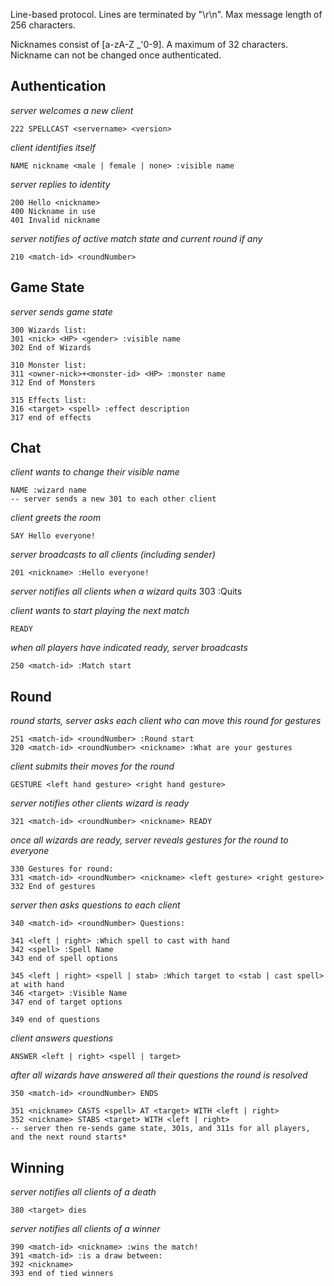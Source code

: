 

Line-based protocol.  Lines are terminated by "\r\n". Max message length of 256 characters.

Nicknames consist of [a-zA-Z _'0-9].  A maximum of 32 characters.  Nickname can not be changed once authenticated.



Authentication
----

*server welcomes a new client*

    222 SPELLCAST <servername> <version>

*client identifies itself*

    NAME nickname <male | female | none> :visible name

*server replies to identity*

    200 Hello <nickname>
    400 Nickname in use
    401 Invalid nickname

*server notifies of active match state and current round if any*

    210 <match-id> <roundNumber>


Game State
-----
*server sends game state*

    300 Wizards list:
    301 <nick> <HP> <gender> :visible name
    302 End of Wizards

    310 Monster list:
    311 <owner-nick>+<monster-id> <HP> :monster name
    312 End of Monsters

    315 Effects list:
    316 <target> <spell> :effect description
    317 end of effects


Chat
----
*client wants to change their visible name*

    NAME :wizard name
    -- server sends a new 301 to each other client

*client greets the room*

    SAY Hello everyone!

*server broadcasts to all clients (including sender)*

    201 <nickname> :Hello everyone!

*server notifies all clients when a wizard quits*
   303 <nick> :Quits


*client wants to start playing the next match*

    READY

*when all players have indicated ready, server broadcasts*

    250 <match-id> :Match start



Round
----
*round starts, server asks each client who can move this round for gestures*

    251 <match-id> <roundNumber> :Round start
    320 <match-id> <roundNumber> <nickname> :What are your gestures

*client submits their moves for the round*

    GESTURE <left hand gesture> <right hand gesture>

*server notifies other clients wizard is ready*

    321 <match-id> <roundNumber> <nickname> READY

*once all wizards are ready, server reveals gestures for the round to everyone*

    330 Gestures for round:
    331 <match-id> <roundNumber> <nickname> <left gesture> <right gesture>
    332 End of gestures

*server then asks questions to each client*

    340 <match-id> <roundNumber> Questions:

    341 <left | right> :Which spell to cast with hand
    342 <spell> :Spell Name
    343 end of spell options

    345 <left | right> <spell | stab> :Which target to <stab | cast spell> at with hand
    346 <target> :Visible Name
    347 end of target options

    349 end of questions

*client answers questions*

    ANSWER <left | right> <spell | target>

*after all wizards have answered all their questions the round is resolved*

    350 <match-id> <roundNumber> ENDS

    351 <nickname> CASTS <spell> AT <target> WITH <left | right>
    352 <nickname> STABS <target> WITH <left | right>
    -- server then re-sends game state, 301s, and 311s for all players, and the next round starts*


Winning
-----

*server notifies all clients of a death*

    380 <target> dies

*server notifies all clients of a winner*

    390 <match-id> <nickname> :wins the match!
    391 <match-id> :is a draw between:
    392 <nickname>
    393 end of tied winners
